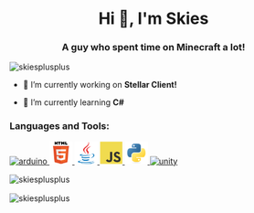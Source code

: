 <h1 align="center">Hi 👋, I'm Skies</h1>
<h3 align="center">A guy who spent time on Minecraft a lot!</h3>

<p align="left"> <img src="https://komarev.com/ghpvc/?username=skiesplusplus&label=Profile%20views&color=0e75b6&style=flat" alt="skiesplusplus" /> </p>

- 🔭 I’m currently working on **Stellar Client!**

- 🌱 I’m currently learning **C#**


<h3 align="left">Languages and Tools:</h3>
<p align="left"> <a href="https://www.arduino.cc/" target="_blank"> <img src="https://cdn.worldvectorlogo.com/logos/arduino-1.svg" alt="arduino" width="40" height="40"/> </a> <a href="https://www.w3.org/html/" target="_blank"> <img src="https://raw.githubusercontent.com/devicons/devicon/master/icons/html5/html5-original-wordmark.svg" alt="html5" width="40" height="40"/> </a> <a href="https://www.java.com" target="_blank"> <img src="https://raw.githubusercontent.com/devicons/devicon/master/icons/java/java-original.svg" alt="java" width="40" height="40"/> </a> <a href="https://developer.mozilla.org/en-US/docs/Web/JavaScript" target="_blank"> <img src="https://raw.githubusercontent.com/devicons/devicon/master/icons/javascript/javascript-original.svg" alt="javascript" width="40" height="40"/> </a> <a href="https://www.python.org" target="_blank"> <img src="https://raw.githubusercontent.com/devicons/devicon/master/icons/python/python-original.svg" alt="python" width="40" height="40"/> </a> <a href="https://unity.com/" target="_blank"> <img src="https://www.vectorlogo.zone/logos/unity3d/unity3d-icon.svg" alt="unity" width="40" height="40"/> </a> </p>

<p><img align="center" src="https://github-readme-stats.vercel.app/api/top-langs?username=skiesplusplus&show_icons=true&locale=en&layout=compact" alt="skiesplusplus" /></p>

<p><img align="center" src="https://github-readme-streak-stats.herokuapp.com/?user=skiesplusplus&" alt="skiesplusplus" /></p>

